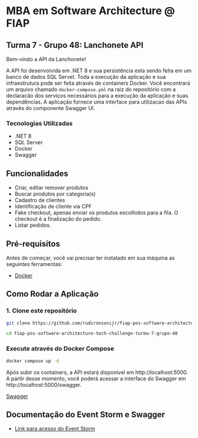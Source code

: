 # MBA em Software Architecture @ FIAP

## Turma 7 - Grupo 48: Lanchonete API

Bem-vindo a API da Lanchonete! 

A API foi desenvolvida em .NET 8 e sua persistência esta sendo feita em um banco de dados SQL Servet. 
Toda a execução da aplicação e sua infraestrutura pode ser feita através de containers Docker. Você encontrará um arquivo chamado ``docker-compose.yml`` na raiz do repositório com a declaracão dos serviços necessários para a execução da aplicação e suas dependências. 
A aplicação fornece uma interface para utilizacao das APIs através do componente Swagger UI.

### Tecnologias Utilizadas

- .NET 8
- SQL Server
- Docker
- Swagger

## Funcionalidades

- Criar, editar remover produtos
- Buscar produtos por categoria(s)
- Cadastro de clientes
- Identificação de cliente via CPF
- Fake checkout, apenas enviar os produtos escolhidos para a fila. O checkout é a finalização do pedido.
- Listar pedidos.

## Pré-requisitos

Antes de começar, você vai precisar ter instalado em sua máquina as seguintes ferramentas:

- [Docker](https://www.docker.com/get-started)

## Como Rodar a Aplicação

### 1. Clone este repositório

```bash
git clone https://github.com/rudironsonijr/fiap-pos-software-architecture-tech-challenge-turma-7-grupo-48.git

cd fiap-pos-software-architecture-tech-challenge-turma-7-grupo-48
```

### Execute através do Docker Compose

```bash
docker compose up -d
```

Após subir os containers, a API estará disponível em http://localhost:5000. 
A partir desse momento, você poderá acessar a interface do Swagger em http://localhost:5000/swagger.

[Swagger](.swagger.png)

## Documentação do Event Storm e Swagger
- [Link para acesso do Event Storm](https://miro.com/welcomeonboard/VDJKZ2pRT0wzZWYwRDhKdWZjSGc0emxZOVVDMmFSTHg4VERsVTA3S2pRZTdZSlJ5ZVVjMXFlOGpvZVJtNGZTVnwzNDU4NzY0NTg1NTg2OTYzNjIxfDI=?share_link_id=452022055535)

